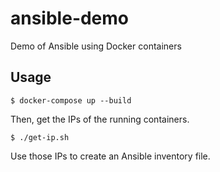 # ansible-demo

Demo of Ansible using Docker containers

## Usage

```
$ docker-compose up --build
```

Then, get the IPs of the running containers.

```
$ ./get-ip.sh
```

Use those IPs to create an Ansible inventory file.

